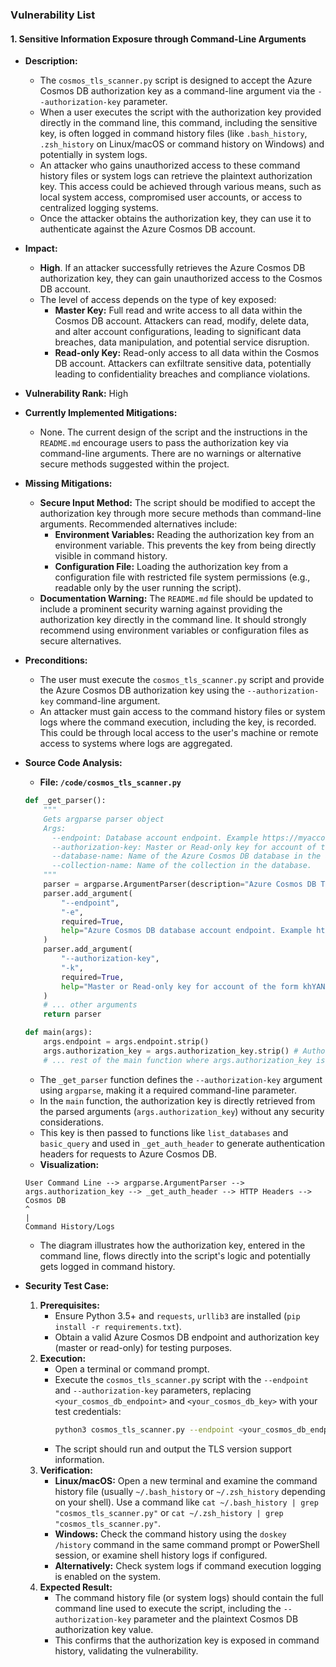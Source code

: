### Vulnerability List

#### 1. Sensitive Information Exposure through Command-Line Arguments

- **Description:**
    - The `cosmos_tls_scanner.py` script is designed to accept the Azure Cosmos DB authorization key as a command-line argument via the `--authorization-key` parameter.
    - When a user executes the script with the authorization key provided directly in the command line, this command, including the sensitive key, is often logged in command history files (like `.bash_history`, `.zsh_history` on Linux/macOS or command history on Windows) and potentially in system logs.
    - An attacker who gains unauthorized access to these command history files or system logs can retrieve the plaintext authorization key. This access could be achieved through various means, such as local system access, compromised user accounts, or access to centralized logging systems.
    - Once the attacker obtains the authorization key, they can use it to authenticate against the Azure Cosmos DB account.

- **Impact:**
    - **High**. If an attacker successfully retrieves the Azure Cosmos DB authorization key, they can gain unauthorized access to the Cosmos DB account.
    - The level of access depends on the type of key exposed:
        - **Master Key:** Full read and write access to all data within the Cosmos DB account. Attackers can read, modify, delete data, and alter account configurations, leading to significant data breaches, data manipulation, and potential service disruption.
        - **Read-only Key:** Read-only access to all data within the Cosmos DB account. Attackers can exfiltrate sensitive data, potentially leading to confidentiality breaches and compliance violations.

- **Vulnerability Rank:** High

- **Currently Implemented Mitigations:**
    - None. The current design of the script and the instructions in the `README.md` encourage users to pass the authorization key via command-line arguments. There are no warnings or alternative secure methods suggested within the project.

- **Missing Mitigations:**
    - **Secure Input Method:** The script should be modified to accept the authorization key through more secure methods than command-line arguments. Recommended alternatives include:
        - **Environment Variables:**  Reading the authorization key from an environment variable. This prevents the key from being directly visible in command history.
        - **Configuration File:** Loading the authorization key from a configuration file with restricted file system permissions (e.g., readable only by the user running the script).
    - **Documentation Warning:** The `README.md` file should be updated to include a prominent security warning against providing the authorization key directly in the command line. It should strongly recommend using environment variables or configuration files as secure alternatives.

- **Preconditions:**
    - The user must execute the `cosmos_tls_scanner.py` script and provide the Azure Cosmos DB authorization key using the `--authorization-key` command-line argument.
    - An attacker must gain access to the command history files or system logs where the command execution, including the key, is recorded. This could be through local access to the user's machine or remote access to systems where logs are aggregated.

- **Source Code Analysis:**
    - **File: `/code/cosmos_tls_scanner.py`**
    ```python
    def _get_parser():
        """
        Gets argparse parser object
        Args:
          --endpoint: Database account endpoint. Example https://myaccount.documents.azure.com:443/
          --authorization-key: Master or Read-only key for account of the form khYANAIiAl12n...==
          --database-name: Name of the Azure Cosmos DB database in the account.
          --collection-name: Name of the collection in the database.
        """
        parser = argparse.ArgumentParser(description="Azure Cosmos DB TLS Scanner")
        parser.add_argument(
            "--endpoint",
            "-e",
            required=True,
            help="Azure Cosmos DB database account endpoint. Example https://myaccount.documents.azure.com:443/",
        )
        parser.add_argument(
            "--authorization-key",
            "-k",
            required=True,
            help="Master or Read-only key for account of the form khYANAIiAl12n...==",
        )
        # ... other arguments
        return parser

    def main(args):
        args.endpoint = args.endpoint.strip()
        args.authorization_key = args.authorization_key.strip() # Authorization key is directly taken from command-line argument 'args'
        # ... rest of the main function where args.authorization_key is used to make requests to Cosmos DB
    ```
    - The `_get_parser` function defines the `--authorization-key` argument using `argparse`, making it a required command-line parameter.
    - In the `main` function, the authorization key is directly retrieved from the parsed arguments (`args.authorization_key`) without any security considerations.
    - This key is then passed to functions like `list_databases` and `basic_query` and used in `_get_auth_header` to generate authentication headers for requests to Azure Cosmos DB.
    - **Visualization:**
    ```
    User Command Line --> argparse.ArgumentParser --> args.authorization_key --> _get_auth_header --> HTTP Headers --> Cosmos DB
    ^
    |
    Command History/Logs
    ```
    - The diagram illustrates how the authorization key, entered in the command line, flows directly into the script's logic and potentially gets logged in command history.

- **Security Test Case:**
    1. **Prerequisites:**
        - Ensure Python 3.5+ and `requests`, `urllib3` are installed (`pip install -r requirements.txt`).
        - Obtain a valid Azure Cosmos DB endpoint and authorization key (master or read-only) for testing purposes.
    2. **Execution:**
        - Open a terminal or command prompt.
        - Execute the `cosmos_tls_scanner.py` script with the `--endpoint` and `--authorization-key` parameters, replacing `<your_cosmos_db_endpoint>` and `<your_cosmos_db_key>` with your test credentials:
          ```bash
          python3 cosmos_tls_scanner.py --endpoint <your_cosmos_db_endpoint> --authorization-key <your_cosmos_db_key>
          ```
        - The script should run and output the TLS version support information.
    3. **Verification:**
        - **Linux/macOS:** Open a new terminal and examine the command history file (usually `~/.bash_history` or `~/.zsh_history` depending on your shell). Use a command like `cat ~/.bash_history | grep "cosmos_tls_scanner.py"` or `cat ~/.zsh_history | grep "cosmos_tls_scanner.py"`.
        - **Windows:** Check the command history using the `doskey /history` command in the same command prompt or PowerShell session, or examine shell history logs if configured.
        - **Alternatively:** Check system logs if command execution logging is enabled on the system.
    4. **Expected Result:**
        - The command history file (or system logs) should contain the full command line used to execute the script, including the `--authorization-key` parameter and the plaintext Cosmos DB authorization key value.
        - This confirms that the authorization key is exposed in command history, validating the vulnerability.